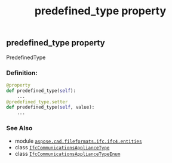 ﻿---
title: predefined_type property
second_title: Aspose.CAD for Python via .NET API References
description: 
type: docs
weight: 100
url: /python-net/aspose.cad.fileformats.ifc.ifc4.entities/ifccommunicationsappliancetype/predefined_type/
is_root: false
---

## predefined_type property


PredefinedType
### Definition:
```python
@property
def predefined_type(self):
    ...
@predefined_type.setter
def predefined_type(self, value):
    ...
```

### See Also
* module [`aspose.cad.fileformats.ifc.ifc4.entities`](../../)
* class [`IfcCommunicationsApplianceType`](/cad/python-net/aspose.cad.fileformats.ifc.ifc4.entities/ifccommunicationsappliancetype)
* class [`IfcCommunicationsApplianceTypeEnum`](/cad/python-net/aspose.cad.fileformats.ifc.ifc4.types/ifccommunicationsappliancetypeenum)
